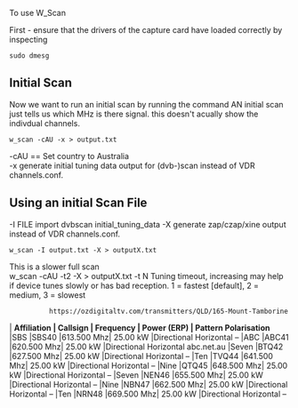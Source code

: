 To use W_Scan

First - ensure that the drivers of the capture card have loaded correctly by inspecting
```
sudo dmesg
```

## Initial Scan
Now we want to run an initial scan by running the command
AN initial scan just tells us which MHz is there signal.  this doesn't acually show the indivdual channels.
```
w_scan -cAU -x > output.txt
```
-cAU == Set country to Australia<br>
-x     generate initial tuning data output for (dvb-)scan instead of VDR channels.conf.

## Using an initial Scan File
-I 	FILE import dvbscan initial_tuning_data
-X  generate zap/czap/xine output instead of VDR channels.conf.

```
w_scan -I output.txt -X > outputX.txt
```

This is a slower full scan<br>
w_scan -cAU -t2 -X > outputX.txt
       -t N   Tuning timeout, increasing may help if device tunes slowly or has bad reception.
              1 = fastest [default],
              2 = medium,
              3 = slowest
			  
			  https://ozdigitaltv.com/transmitters/QLD/165-Mount-Tamborine	  


| **Affiliation	| Callsign	| Frequency	| Power (ERP)	| Pattern	Polarisation**
|SBS			|SBS40		|613.500 Mhz|	25.00 kW	|Directional	Horizontal	–
|ABC			|ABC41		|620.500 Mhz|	25.00 kW	|Directional	Horizontal	abc.net.au
|Seven			|BTQ42		|627.500 Mhz|	25.00 kW	|Directional	Horizontal	–
|Ten			|TVQ44		|641.500 Mhz|	25.00 kW	|Directional	Horizontal	–
|Nine			|QTQ45		|648.500 Mhz|	25.00 kW	|Directional	Horizontal	–
|Seven			|NEN46		|655.500 Mhz|	25.00 kW	|Directional	Horizontal	–
|Nine			|NBN47		|662.500 Mhz|	25.00 kW	|Directional	Horizontal	–
|Ten			|NRN48		|669.500 Mhz|	25.00 kW	|Directional	Horizontal	–